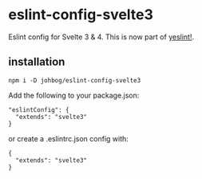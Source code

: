 # eslint-config-svelte3
Eslint config for Svelte 3 & 4. This is now part of [yeslint!](https://github.com/garraflavatra/yeslint).

## installation
`npm i -D johbog/eslint-config-svelte3`

Add the following to your package.json:

    "eslintConfig": {
      "extends": "svelte3"
    }

or create a .eslintrc.json config with:

    {
      "extends": "svelte3"
    }
